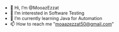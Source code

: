 - 👋 Hi, I’m @MooazEzzat
- 👀 I’m interested in Software Testing
- 🌱 I’m currently learning Java for Automation
- 📫 How to reach me "moaazezzat50@gmail.com"

<!---
MooazEzzat/MooazEzzat is a ✨ special ✨ repository because its `README.md` (this file) appears on your GitHub profile.
You can click the Preview link to take a look at your changes.
--->
